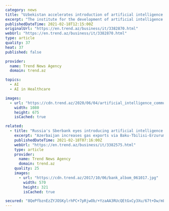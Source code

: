 ```yaml
---
category: news
title: "Uzbekistan accelerates introduction of artificial intelligence technologies"
excerpt: "The institute for the development of artificial intelligence will be created in Uzbekistan within the framework of the decree on measures to create conditions for the accelerated, Trend reports citing Uzbek media."
publishedDateTime: 2021-02-18T12:15:00Z
originalUrl: "https://en.trend.az/business/it/3382870.html"
webUrl: "https://en.trend.az/business/it/3382870.html"
type: article
quality: 37
heat: 37
published: false

provider:
  name: Trend News Agency
  domain: trend.az

topics:
  - AI
  - AI in Healthcare

images:
  - url: "https://cdn.trend.az/2020/06/04/artificial_intelligence_community_040620.jpg"
    width: 1080
    height: 675
    isCached: true

related:
  - title: "Russia's Sberbank eyes introducing artificial intelligence technologies in Uzbek banking sector"
    excerpt: "Azerbaijan increases gas exports via Baku-Tbilisi-Erzurum pipeline in January 2021 Oil&Gas 11:08"
    publishedDateTime: 2021-02-18T07:16:00Z
    webUrl: "https://en.trend.az/business/it/3382575.html"
    type: article
    provider:
      name: Trend News Agency
      domain: trend.az
    quality: 25
    images:
      - url: "https://cdn.trend.az/2017/10/06/bank_albom_061017.jpg"
        width: 570
        height: 321
        isCached: true

secured: "8QePfbznEzZYJOSKylrhPC+7pRjwOb/+YzaAA3RUcQEtGxCy3Xu/67t+Dw/mLBVwsGKZewGQckMLtr5J4W/3AEp/ob81uJPzsniuq+7br2+iTSGpvCn9XBd99ZIVMI2fMD10e9sSQMD9mkIj2GrPJy05PW1+Dye1YGz7akCnXLFyuBw/jAKmx031vykcHLdSci/n6HZd06JZsVWBw6CnWaDvQ3VHvxYhqace6lfrW0fsSuIm+ct6chmnpwUlAtonKKJ9YNdVaHC/T4oaVxVO2dbO2onrWi87Q4CiQfDvCtxVMwMXD3hRziUTaAZQ/TwdT2KpsYLGS5XG0TMLzVhemmDGlWo47acarnazKupsi34=;WAc0HB8py69brR2TGg/PIQ=="
---
```


